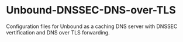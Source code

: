 # Unbound-DNSSEC-DNS-over-TLS
Configuration files for Unbound as a caching DNS server with DNSSEC vertification and DNS over TLS forwarding.
